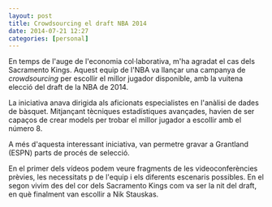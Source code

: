 ```yaml
---
layout: post
title: Crowdsourcing el draft NBA 2014
date: 2014-07-21 12:27
categories: [personal]
---
```

En temps de l'auge de l'economia col·laborativa, m'ha agradat el cas dels Sacramento Kings. Aquest equip de l'NBA va llançar una campanya de *crowdsourcing* per escollir el millor jugador disponible, amb la vuitena elecció del draft de la NBA de 2014.

La iniciativa anava dirigida als aficionats especialistes en l'anàlisi de dades de bàsquet. Mitjançant tècniques estadístiques avançades, havien de ser capaços de crear models per trobar el millor jugador a escollir amb el número 8.

A més d'aquesta interessant iniciativa, van permetre gravar a Grantland (ESPN) parts de procés de selecció. 

En el primer dels vídeos podem veure fragments de les videoconferències prèvies, les necessitats p de l'equip i els diferents escenaris possibles. En el segon vivim des del cor dels Sacramento Kings com va ser la nit del draft, en què finalment van escollir a Nik Stauskas.
